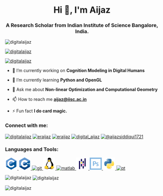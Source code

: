 <h1 align="center">Hi 👋, I'm Aijaz</h1>
<h3 align="center">A Research Scholar from Indian Institute of Science Bangalore, India.</h3>

<p align="left"> <img src="https://komarev.com/ghpvc/?username=digitalaijaz&label=Profile%20views&color=0e75b6&style=flat" alt="digitalaijaz" /> </p>

<p align="left"> <a href="https://github.com/ryo-ma/github-profile-trophy"><img src="https://github-profile-trophy.vercel.app/?username=digitalaijaz" alt="digitalaijaz" /></a> </p>

<p align="left"> <a href="https://twitter.com/digitalaijaz" target="blank"><img src="https://img.shields.io/twitter/follow/digitalaijaz?logo=twitter&style=for-the-badge" alt="digitalaijaz" /></a> </p>

- 🔭 I’m currently working on **Cognition Modeling in Digital Humans**

- 🌱 I’m currently learning **Python and OpenGL**

- 💬 Ask me about **Non-linear Optimization and Computational Geometry**

- 📫 How to reach me **aijaz@iisc.ac.in**

- ⚡ Fun fact **I do card magic.**

<h3 align="left">Connect with me:</h3>
<p align="left">
<a href="https://twitter.com/digitalaijaz" target="blank"><img align="center" src="https://raw.githubusercontent.com/rahuldkjain/github-profile-readme-generator/master/src/images/icons/Social/twitter.svg" alt="digitalaijaz" height="30" width="40" /></a>
<a href="https://linkedin.com/in/eraijaz" target="blank"><img align="center" src="https://raw.githubusercontent.com/rahuldkjain/github-profile-readme-generator/master/src/images/icons/Social/linked-in-alt.svg" alt="eraijaz" height="30" width="40" /></a>
<a href="https://fb.com/eraijaz" target="blank"><img align="center" src="https://raw.githubusercontent.com/rahuldkjain/github-profile-readme-generator/master/src/images/icons/Social/facebook.svg" alt="eraijaz" height="30" width="40" /></a>
<a href="https://instagram.com/digital_aijaz" target="blank"><img align="center" src="https://raw.githubusercontent.com/rahuldkjain/github-profile-readme-generator/master/src/images/icons/Social/instagram.svg" alt="digital_aijaz" height="30" width="40" /></a>
<a href="https://www.youtube.com/c/@aijazsiddiqui1721" target="blank"><img align="center" src="https://raw.githubusercontent.com/rahuldkjain/github-profile-readme-generator/master/src/images/icons/Social/youtube.svg" alt="@aijazsiddiqui1721" height="30" width="40" /></a>
</p>

<h3 align="left">Languages and Tools:</h3>
<p align="left"> <a href="https://www.cprogramming.com/" target="_blank" rel="noreferrer"> <img src="https://raw.githubusercontent.com/devicons/devicon/master/icons/c/c-original.svg" alt="c" width="40" height="40"/> </a> <a href="https://www.w3schools.com/cpp/" target="_blank" rel="noreferrer"> <img src="https://raw.githubusercontent.com/devicons/devicon/master/icons/cplusplus/cplusplus-original.svg" alt="cplusplus" width="40" height="40"/> </a> <a href="https://git-scm.com/" target="_blank" rel="noreferrer"> <img src="https://www.vectorlogo.zone/logos/git-scm/git-scm-icon.svg" alt="git" width="40" height="40"/> </a> <a href="https://www.linux.org/" target="_blank" rel="noreferrer"> <img src="https://raw.githubusercontent.com/devicons/devicon/master/icons/linux/linux-original.svg" alt="linux" width="40" height="40"/> </a> <a href="https://www.mathworks.com/" target="_blank" rel="noreferrer"> <img src="https://upload.wikimedia.org/wikipedia/commons/2/21/Matlab_Logo.png" alt="matlab" width="40" height="40"/> </a> <a href="https://pandas.pydata.org/" target="_blank" rel="noreferrer"> <img src="https://raw.githubusercontent.com/devicons/devicon/2ae2a900d2f041da66e950e4d48052658d850630/icons/pandas/pandas-original.svg" alt="pandas" width="40" height="40"/> </a> <a href="https://www.photoshop.com/en" target="_blank" rel="noreferrer"> <img src="https://raw.githubusercontent.com/devicons/devicon/master/icons/photoshop/photoshop-line.svg" alt="photoshop" width="40" height="40"/> </a> <a href="https://www.python.org" target="_blank" rel="noreferrer"> <img src="https://raw.githubusercontent.com/devicons/devicon/master/icons/python/python-original.svg" alt="python" width="40" height="40"/> </a> <a href="https://www.qt.io/" target="_blank" rel="noreferrer"> <img src="https://upload.wikimedia.org/wikipedia/commons/0/0b/Qt_logo_2016.svg" alt="qt" width="40" height="40"/> </a> </p>

<p><img align="left" src="https://github-readme-stats.vercel.app/api/top-langs?username=digitalaijaz&show_icons=true&locale=en&layout=compact" alt="digitalaijaz" /></p>

<p>&nbsp;<img align="center" src="https://github-readme-stats.vercel.app/api?username=digitalaijaz&show_icons=true&locale=en" alt="digitalaijaz" /></p>

<p><img align="center" src="https://github-readme-streak-stats.herokuapp.com/?user=digitalaijaz&" alt="digitalaijaz" /></p>
